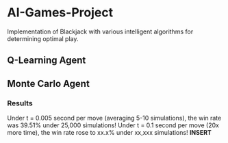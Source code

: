 # AI-Games-Project
Implementation of Blackjack with various intelligent algorithms for determining optimal play.


## Q-Learning Agent

## Monte Carlo Agent

### Results

Under t = 0.005 second per move (averaging 5-10 simulations), the win rate was 39.51% under 25,000 simulations!
Under t = 0.1 second per move (20x more time), the win rate rose to xx.x% under xx,xxx simulations! **INSERT**